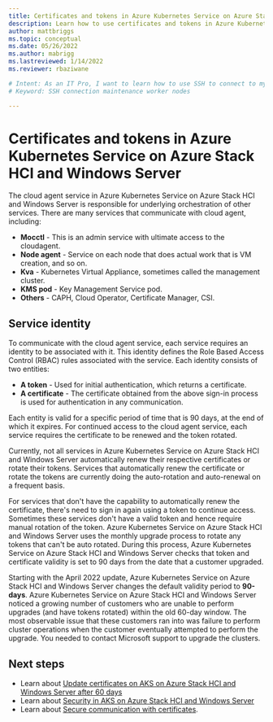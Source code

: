 ```yaml
---
title: Certificates and tokens in Azure Kubernetes Service on Azure Stack HCI and Windows Server 
description: Learn how to use certificates and tokens in Azure Kubernetes Service on Azure Stack HCI and Windows Server 
author: mattbriggs
ms.topic: conceptual
ms.date: 05/26/2022
ms.author: mabrigg 
ms.lastreviewed: 1/14/2022
ms.reviewer: rbaziwane

# Intent: As an IT Pro, I want to learn how to use SSH to connect to my Windows and Linux worker nodes when I need to perform maintenance and troubleshoot issues. 
# Keyword: SSH connection maintenance worker nodes

---
```


# Certificates and tokens in Azure Kubernetes Service on Azure Stack HCI and Windows Server

The cloud agent service in  Azure Kubernetes Service on Azure Stack HCI and Windows Server is responsible for underlying orchestration of other services. There are many services that communicate with cloud agent, including:
 
 - **Mocctl** - This is an admin service with ultimate access to the cloudagent.
 - **Node agent** - Service on each node that does actual work that is VM creation, and so on.
 - **Kva** - Kubernetes Virtual Appliance, sometimes called the management cluster.
 - **KMS pod** - Key Management Service pod.
 - **Others** - CAPH, Cloud Operator, Certificate Manager, CSI.

## Service identity

To communicate with the cloud agent service, each service requires an identity to be associated with it. This identity defines the Role Based Access Control (RBAC) rules associated with the service. Each identity consists of two entities:
 
 - **A token** - Used for initial authentication, which returns a certificate.
 - **A certificate** - The certificate obtained from the above sign-in process is used for authentication in any communication.
 
Each entity is valid for a specific period of time that is 90 days, at the end of which it expires. For continued access to the cloud agent service, each service requires the certificate to be renewed and the token rotated.
 
Currently, not all services in Azure Kubernetes Service on Azure Stack HCI and Windows Server automatically renew their respective certificates or rotate their tokens. Services that automatically renew the certificate or rotate the tokens are currently doing the auto-rotation and auto-renewal on a frequent basis. 
 
For services that don't have the capability to automatically renew the certificate, there's need to sign in again using a token to continue access. Sometimes these services don't have a valid token and hence require manual rotation of the token. Azure Kubernetes Service on Azure Stack HCI and Windows Server uses the monthly upgrade process to rotate any tokens that can't be auto rotated. During this process, Azure Kubernetes Service on Azure Stack HCI and Windows Server checks that token and certificate validity is set to 90 days from the date that a customer upgraded.
 
Starting with the April 2022 update, Azure Kubernetes Service on Azure Stack HCI and Windows Server changes the default validity period to **90-days**. Azure Kubernetes Service on Azure Stack HCI and Windows Server noticed a growing number of customers who are unable to perform upgrades (and have tokens rotated) within the old 60-day window. The most observable issue that these customers ran into was failure to perform cluster operations when the customer eventually attempted to perform the upgrade. You needed to contact Microsoft support to upgrade the clusters.

## Next steps

- Learn about [Update certificates on AKS on Azure Stack HCI and Windows Server after 60 days](certificates-update-after-sixty-days.md)
- Learn about [Security in AKS on Azure Stack HCI and Windows Server](concepts-security.md)
- Learn about [Secure communication with certificates](secure-communication.md).